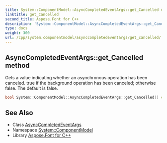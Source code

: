 ```yaml
---
title: System::ComponentModel::AsyncCompletedEventArgs::get_Cancelled method
linktitle: get_Cancelled
second_title: Aspose.Font for C++
description: 'System::ComponentModel::AsyncCompletedEventArgs::get_Cancelled method. Gets a value indicating whether an asynchronous operation has been canceled. true if the background operation has been canceled; otherwise false. The default is false in C++.'
type: docs
weight: 300
url: /cpp/system.componentmodel/asynccompletedeventargs/get_cancelled/
---
```

## AsyncCompletedEventArgs::get_Cancelled method


Gets a value indicating whether an asynchronous operation has been canceled. true if the background operation has been canceled; otherwise false. The default is false.

```cpp
bool System::ComponentModel::AsyncCompletedEventArgs::get_Cancelled() const
```

## See Also

* Class [AsyncCompletedEventArgs](../)
* Namespace [System::ComponentModel](../../)
* Library [Aspose.Font for C++](../../../)
